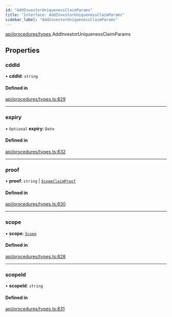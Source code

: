```yaml
---
id: "AddInvestorUniquenessClaimParams"
title: "Interface: AddInvestorUniquenessClaimParams"
sidebar_label: "AddInvestorUniquenessClaimParams"
---
```


[api/procedures/types](../../../../../modules/API/Procedures/Types/Types.md).AddInvestorUniquenessClaimParams

## Properties

### cddId

• **cddId**: `string`

#### Defined in

[api/procedures/types.ts:829](https://github.com/PolymeshAssociation/polymesh-sdk/blob/3cc570ade/src/api/procedures/types.ts#L829)

___

### expiry

• `Optional` **expiry**: `Date`

#### Defined in

[api/procedures/types.ts:832](https://github.com/PolymeshAssociation/polymesh-sdk/blob/3cc570ade/src/api/procedures/types.ts#L832)

___

### proof

• **proof**: `string` \| [`ScopeClaimProof`](../ScopeClaimProof/ScopeClaimProof.md)

#### Defined in

[api/procedures/types.ts:830](https://github.com/PolymeshAssociation/polymesh-sdk/blob/3cc570ade/src/api/procedures/types.ts#L830)

___

### scope

• **scope**: [`Scope`](../../../Entities/Types/Scope/Scope.md)

#### Defined in

[api/procedures/types.ts:828](https://github.com/PolymeshAssociation/polymesh-sdk/blob/3cc570ade/src/api/procedures/types.ts#L828)

___

### scopeId

• **scopeId**: `string`

#### Defined in

[api/procedures/types.ts:831](https://github.com/PolymeshAssociation/polymesh-sdk/blob/3cc570ade/src/api/procedures/types.ts#L831)
